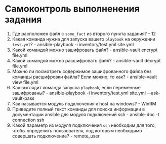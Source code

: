 # Самоконтроль выполненения задания

1. Где расположен файл с `some_fact` из второго пункта задания? - 12
2. Какая команда нужна для запуска вашего `playbook` на окружении `test.yml`? - ansible-playbook -i inventory/test.yml site.yml
3. Какой командой можно зашифровать файл? - ansible-vault encrypt file.yml
4. Какой командой можно расшифровать файл? - ansible-vault decrypt file.yml
5. Можно ли посмотреть содержимое зашифрованного файла без команды расшифровки файла? Если можно, то как? - ansible-vault view file.yml
6. Как выглядит команда запуска `playbook`, если переменные зашифрованы? -  ansible-playbook -i inventory/test.yml site.yml --ask-vault-pass
7. Как называется модуль подключения к host на windows? - WinRM
8. Приведите полный текст команды для поиска информации в документации ansible для модуля подключений ssh - ansible-doc -t connection ssh
9. Какой параметр из модуля подключения `ssh` необходим для того, чтобы определить пользователя, под которым необходимо совершать подключение?  - remote_user
